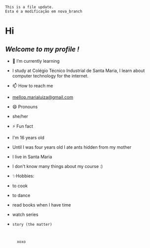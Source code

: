

    This is a file update.
	Esta é a modificação em nova_branch

# Hi
## _Welcome to my profile !_

- 🌱 I’m currently learning
-  I study at Colégio Técnico Industrial de Santa Maria, I learn about computer technology for the internet.
    
    
- 📫 How to reach me
-  mellop.marialuiza@gmail.com



- 😄 Pronouns
-  she/her
 
 
 
- ⚡ Fun fact
-  I'm 16 years old
- Until I was four years old I ate ants hidden from my mother
- I live in Santa Maria
- I don't know many things about my course :)


- ✨Hobbies:
-  to cook 
-  to dance
-   read books when I have time
-    watch series
-     story (the matter)



		xoxo










<!--
**mariamello/mariamello** is a ✨ _special_ ✨ repository because its `README.md` (this file) appears on your GitHub profile.



-->
